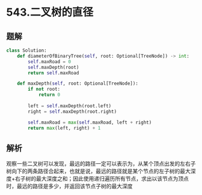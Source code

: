 # 543.二叉树的直径

## 题解

```python
class Solution:
    def diameterOfBinaryTree(self, root: Optional[TreeNode]) -> int:
        self.maxRoad = 0
        self.maxDepth(root)
        return self.maxRoad

    def maxDepth(self, root: Optional[TreeNode]):
        if not root:
            return 0
        
        left = self.maxDepth(root.left)
        right = self.maxDepth(root.right)

        self.maxRoad = max(self.maxRoad, left + right)
        return max(left, right) + 1
```

## 解析

观察一些二叉树可以发现，最远的路径一定可以表示为，从某个顶点出发的左右子树向下的两条路径合起来，也就是说，最远的路径就是某个节点的左子树的最大深度+右子树的最大深度之和；因此使用递归遍历所有节点，求出以该节点为顶点时，最远的路径是多少，并返回该节点子树的最大深度
